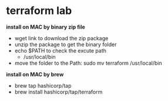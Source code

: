 # terraform lab

**install on MAC by binary zip file**

- wget link to download the zip package
- unzip the package to get the binary folder
- echo $PATH to check the excute path
  * /usr/local/bin
- move the folder to the Path: sudo mv terraform /usr/local/bin

**install on MAC by brew**

- brew tap hashicorp/tap
- brew install hashicorp/tap/terraform
